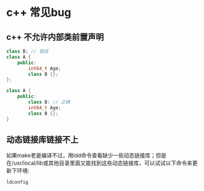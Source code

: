 # c++ 常见bug


## c++ 不允许内部类前置声明

```c++
class B; // 错误
class A {
    public:
        int64_t Age;
        class B {};
};

class A {
    public:
        class B: // 正确
        int64_t Age;
        class B {};
}
```



## 动态链接库链接不上

如果make老是编译不过，用ldd命令查看缺少一些动态链接库；但是在/usr/local/lib或其他目录里面又能找到这些动态链接库，可以试试以下命令来更新下环境:
```sh
ldconfig
```
